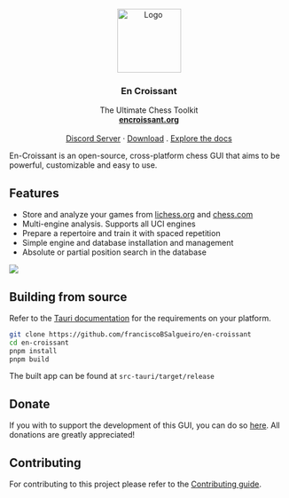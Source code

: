 <br />
<div align="center">
  <a href="https://github.com/franciscoBSalgueiro/en-croissant">
    <img width="115" height="115" src="https://github.com/franciscoBSalgueiro/en-croissant/blob/master/src-tauri/icons/icon.png" alt="Logo">
  </a>

<h3 align="center">En Croissant</h3>

  <p align="center">
    The Ultimate Chess Toolkit
    <br />
    <a href="https://www.encroissant.org"><strong>encroissant.org</strong></a>
    <br />
    <br />
    <a href="https://discord.gg/tdYzfDbSSW">Discord Server</a>
    ·
    <a href="https://www.encroissant.org/download">Download</a>
    .
    <a href="https://www.encroissant.org/docs">Explore the docs</a>
  </p>
</div>

En-Croissant is an open-source, cross-platform chess GUI that aims to be powerful, customizable and easy to use.


## Features

- Store and analyze your games from [lichess.org](https://lichess.org) and [chess.com](https://chess.com)
- Multi-engine analysis. Supports all UCI engines
- Prepare a repertoire and train it with spaced repetition
- Simple engine and database installation and management
- Absolute or partial position search in the database

<img src="https://github.com/franciscoBSalgueiro/encroisssant-site/blob/master/assets/showcase.webp" />

## Building from source

Refer to the [Tauri documentation](https://tauri.app/v1/guides/getting-started/prerequisites) for the requirements on your platform.

```bash
git clone https://github.com/franciscoBSalgueiro/en-croissant
cd en-croissant
pnpm install
pnpm build
```

The built app can be found at `src-tauri/target/release`

## Donate

If you with to support the development of this GUI, you can do so [here](https://encroissant.org/support). All donations are greatly appreciated!

## Contributing

For contributing to this project please refer to the [Contributing guide](./CONTRIBUTING.md).
